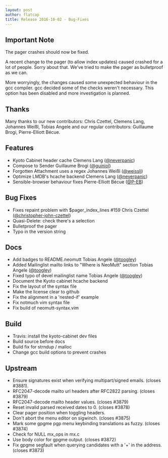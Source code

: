 ```yaml
---
layout: post
author: flatcap
title: Release 2016-10-02 - Bug-Fixes
---
```


## Important Note

The pager crashes should now be fixed.

A recent change to the pager (to allow index updates) caused crashed for a lot
of people.  Sorry about that.  We've tried to make the pager as bulletproof as
we can.

More worryingly, the changes caused some unexpected behaviour in the gcc
compiler.  gcc decided some of the checks weren't necessary.  This option has
been disabled and more investigation is planned.

## Thanks

Many thanks to our new contributors: Chris Czettel, Clemens Lang,
Johannes Weißl, Tobias Angele and our regular contributors: Guillaume Brogi,
Pierre-Elliott Bécue.

## Features
  - Kyoto Cabinet header cache
    Clemens Lang ([@neverpanic](https://github.com/neverpanic))
  - Compose to Sender
    Guillaume Brogi ([@guiniol](https://github.com/guiniol))
  - Forgotten Attachment uses a regex
    Johannes Weißl ([@weisslj](https://github.com/weisslj))
  - Optimize LMDB's hcache backend
    Clemens Lang ([@neverpanic](https://github.com/neverpanic))
  - Sensible-browser behaviour fixes
    Pierre-Elliott Bécue ([@P-EB](https://github.com/P-EB))

## Bug Fixes
  - Fixes repaint problem with $pager_index_lines #159
    Chris Czettel ([@christopher-john-czettel](https://github.com/christopher-john-czettel))
  - Quasi-Delete: check there's a selection
  - Bulletproof the pager
  - Typo in the version string

## Docs
  - Add badges to README.neomutt
    Tobias Angele ([@toogley](https://github.com/toogley))
  - Added Mailinglist mailto links to "Where is NeoMutt" section
    Tobias Angele ([@toogley](https://github.com/toogley))
  - Fixed typo of devel mailinglist name
    Tobias Angele ([@toogley](https://github.com/toogley))
  - Document the Kyoto cabinet hcache backend
  - Fix the layout of the syntax file
  - Make the license clear to github
  - Fix the alignment in a 'nested-if' example
  - Fix notmuch vim syntax file
  - Fix build of neomutt-syntax.vim

## Build
  - Travis: install the kyoto-cabinet dev files
  - Build source before docs
  - Build fix for strndup / malloc
  - Change gcc build options to prevent crashes

## Upstream
  - Ensure signatures exist when verifying multipart/signed emails. (closes #3881).
  - RFC2047-decode mailto url headers after RFC2822 parsing. (closes #3879)
  - RFC2047-decode mailto header values. (closes #3879)
  - Reset invalid parsed received dates to 0.  (closes #3878)
  - Clear pager position when toggling headers.
  - Don't abort the menu editor on sigwinch. (closes #3875)
  - Mark some gpgme pgp menu keybinding translations as fuzzy. (closes #3874)
  - Check for NULL mx_ops in mx.c
  - Use body color for gpgme output. (closes #3872)
  - Fix gpgme segfault when querying candidates with a '+' in the address. (closes #3873)

